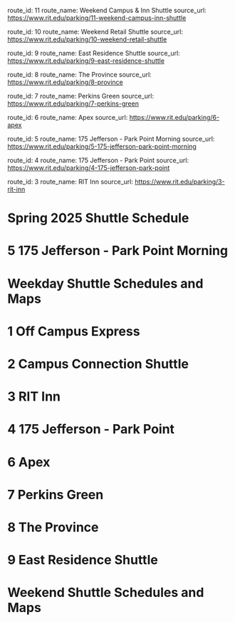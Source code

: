 
route_id: 11
route_name: Weekend Campus & Inn Shuttle
source_url: https://www.rit.edu/parking/11-weekend-campus-inn-shuttle

route_id: 10
route_name: Weekend Retail Shuttle
source_url: https://www.rit.edu/parking/10-weekend-retail-shuttle

route_id: 9
route_name: East Residence Shuttle
source_url: https://www.rit.edu/parking/9-east-residence-shuttle

route_id: 8
route_name: The Province
source_url: https://www.rit.edu/parking/8-province

route_id: 7
route_name: Perkins Green
source_url: https://www.rit.edu/parking/7-perkins-green

route_id: 6
route_name: Apex
source_url: https://www.rit.edu/parking/6-apex

route_id: 5
route_name: 175 Jefferson - Park Point Morning
source_url: https://www.rit.edu/parking/5-175-jefferson-park-point-morning

route_id: 4
route_name: 175 Jefferson - Park Point
source_url: https://www.rit.edu/parking/4-175-jefferson-park-point

route_id: 3
route_name: RIT Inn
source_url: https://www.rit.edu/parking/3-rit-inn


<!-- hfttps://www.rit.edu/parking/campus-shuttles -->



# Spring 2025 Shuttle Schedule
# 5 175 Jefferson - Park Point Morning
# Weekday Shuttle Schedules and Maps
# 1 Off Campus Express
# 2 Campus Connection Shuttle
# 3 RIT Inn
# 4 175 Jefferson - Park Point
# 6 Apex
# 7 Perkins Green
# 8 The Province
# 9 East Residence Shuttle
# Weekend Shuttle Schedules and Maps
# 
# 